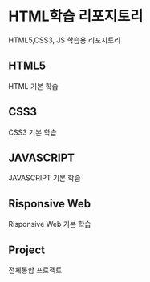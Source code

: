 # HTML학습 리포지토리
HTML5,CSS3, JS 학습용 리포지토리 

## HTML5 
HTML 기본 학습

## CSS3
CSS3 기본 학습

## JAVASCRIPT 
JAVASCRIPT 기본 학습

## Risponsive Web
Risponsive Web 기본 학습

## Project
전체통합 프로젝트
